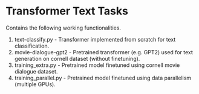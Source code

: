 # Transformer Text Tasks

Contains the following working functionalities.

1. text-classify.py - Transformer implemented from scratch for text classification.
2. movie-dialogue-gpt2 - Pretrained transformer (e.g. GPT2) used for text generation on cornell dataset (without finetuning).
3. training_extra.py - Pretrained model finetuned using cornell movie dialogue dataset.
4. training_parallel.py - Pretrained model finetuned using data parallelism (multiple GPUs).
